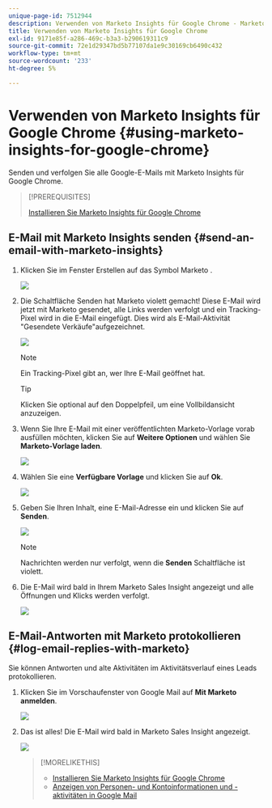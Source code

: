 ```yaml
---
unique-page-id: 7512944
description: Verwenden von Marketo Insights für Google Chrome - Marketo Docs - Produktdokumentation
title: Verwenden von Marketo Insights für Google Chrome
exl-id: 9171e85f-a286-469c-b3a3-b290619311c9
source-git-commit: 72e1d29347bd5b77107da1e9c30169cb6490c432
workflow-type: tm+mt
source-wordcount: '233'
ht-degree: 5%

---
```


# Verwenden von Marketo Insights für Google Chrome {#using-marketo-insights-for-google-chrome}

Senden und verfolgen Sie alle Google-E-Mails mit Marketo Insights für Google Chrome.

>[!PREREQUISITES]
>
>[Installieren Sie Marketo Insights für Google Chrome](/help/marketo/product-docs/marketo-sales-insight/msi-chrome-plugin/install-marketo-insights-for-google-chrome.md)

## E-Mail mit Marketo Insights senden {#send-an-email-with-marketo-insights}

1. Klicken Sie im Fenster Erstellen auf das Symbol Marketo .

   ![](assets/image2015-10-5-14-3a57-3a53.png)

1. Die Schaltfläche Senden hat Marketo violett gemacht! Diese E-Mail wird jetzt mit Marketo gesendet, alle Links werden verfolgt und ein Tracking-Pixel wird in die E-Mail eingefügt. Dies wird als E-Mail-Aktivität &quot;Gesendete Verkäufe&quot;aufgezeichnet.

   ![](assets/image2015-10-5-15-3a2-3a21.png)

   >[!NOTE]
   >
   >Ein Tracking-Pixel gibt an, wer Ihre E-Mail geöffnet hat.

   >[!TIP]
   >
   >Klicken Sie optional auf den Doppelpfeil, um eine Vollbildansicht anzuzeigen.

1. Wenn Sie Ihre E-Mail mit einer veröffentlichten Marketo-Vorlage vorab ausfüllen möchten, klicken Sie auf **Weitere Optionen** und wählen Sie **Marketo-Vorlage laden**.

   ![](assets/image2015-10-5-15-3a6-3a50.png)

1. Wählen Sie eine **Verfügbare Vorlage** und klicken Sie auf **Ok**.

   ![](assets/image2015-10-5-15-3a11-3a44.png)

1. Geben Sie Ihren Inhalt, eine E-Mail-Adresse ein und klicken Sie auf **Senden**.

   ![](assets/image2015-10-6-14-3a37-3a32.png)

   >[!NOTE]
   >
   >Nachrichten werden nur verfolgt, wenn die **Senden** Schaltfläche ist violett.

1. Die E-Mail wird bald in Ihrem Marketo Sales Insight angezeigt und alle Öffnungen und Klicks werden verfolgt.

   ![](assets/image2015-4-23-16-3a59-3a43.png)

## E-Mail-Antworten mit Marketo protokollieren {#log-email-replies-with-marketo}

Sie können Antworten und alte Aktivitäten im Aktivitätsverlauf eines Leads protokollieren.

1. Klicken Sie im Vorschaufenster von Google Mail auf **Mit Marketo anmelden**.

   ![](assets/image2015-4-23-17-3a0-3a42.png)

1. Das ist alles! Die E-Mail wird bald in Marketo Sales Insight angezeigt.

   ![](assets/image2015-4-23-17-3a1-3a26.png)

   >[!MORELIKETHIS]
   >
   >* [Installieren Sie Marketo Insights für Google Chrome](/help/marketo/product-docs/marketo-sales-insight/msi-chrome-plugin/install-marketo-insights-for-google-chrome.md)
   >* [Anzeigen von Personen- und Kontoinformationen und -aktivitäten in Google Mail](/help/marketo/product-docs/marketo-sales-insight/msi-chrome-plugin/view-person-and-account-information-and-activities-in-google-mail.md)

